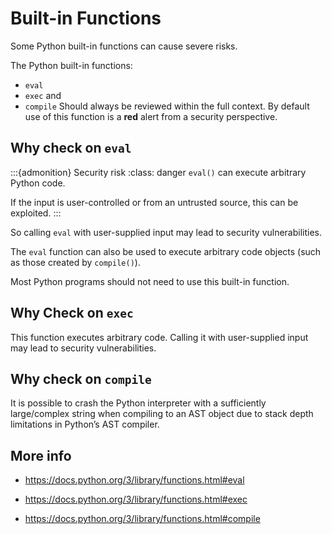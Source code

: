 # Built-in Functions

Some Python built-in functions can cause severe risks. 

The Python built-in functions:
* `eval`
* `exec` and
* `compile`
Should always be reviewed within the full context. By default use of this function is a **red** alert from a security perspective.


## Why check on `eval`

:::{admonition} Security risk
:class: danger
`eval()` can execute arbitrary Python code. 

If the input is user-controlled or from an untrusted source, this can be exploited.
:::

So calling `eval` with user-supplied input may lead to security vulnerabilities.

The `eval` function can also be used to execute arbitrary code objects (such as those created by `compile()`). 

Most Python programs should not need to use this built-in function.


## Why Check on `exec`

This function executes arbitrary code. Calling it with user-supplied input may lead to security vulnerabilities.

## Why check on `compile`

It is possible to crash the Python interpreter with a sufficiently large/complex string when compiling to an AST object due to stack depth limitations in Python’s AST compiler.

## More info

* https://docs.python.org/3/library/functions.html#eval 

* https://docs.python.org/3/library/functions.html#exec

* https://docs.python.org/3/library/functions.html#compile
